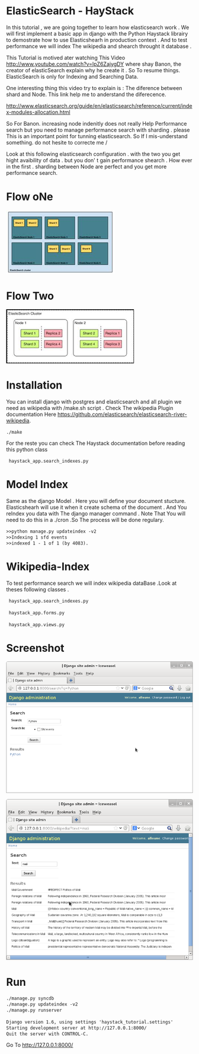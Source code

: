 ElasticSearch - HayStack
========================


In this tutorial , we are going together to learn  how 
elasticsearch  work . We will first implement a basic app in 
django with the Python Haystack librairy to demostrate how to use 
Elasticshearh in production context . And to test performance we 
will index The wikipedia and shearch throught it database .


This Tutorial is motived ater watching This Video 
http://www.youtube.com/watch?v=lpZ6ZajygDY where shay Banon, the creator 
of elasticSearch explain why he create it .
So To resume things. ElasticSearch is only for Indexing and Searching Data.

One interesting thing  this video try to explain is : The diference 
between shard and Node. This link help me to anderstand the
diferecence.

http://www.elasticsearch.org/guide/en/elasticsearch/reference/current/index-modules-allocation.html


So For Banon. increasing node indenitly does not really Help Performance
search but you need to manage performance search with sharding . 
please This is an important point for tunning elasticsearch. 
So If I mis-understand something. do not hesite to correcte me /

Look at this following elasticsearch configuration . with the
two you get hight avaibility of data . but  you don' t gain
performance shearch . How ever in the first . sharding between Node are
perfect and you get more performance search.

Flow oNe
=======

![Texte alternatif](https://raw.githubusercontent.com/Dakarlug/haystack_tutorial/master/docs/images.jpeg "texte pour le titre, facultatif")

Flow Two
=======

![Texte alternatif](https://raw.githubusercontent.com/Dakarlug/haystack_tutorial/master/docs/images2.jpeg "texte pour le titre, facultatif")






Installation
===========
You can install django with postgres and elasticsearch and all 
plugin we need as wikipedia  with /make.sh script . Check The 
wikipedia Plugin documentation Here https://github.com/elasticsearch/elasticsearch-river-wikipedia.

    ./make

For the reste you can check The Haystack documentation before
reading this python class
  
     haystack_app.search_indexes.py

   



Model Index
============

Same as the django Model . Here you will define your document
stucture. Elasticshearh will use it when it create schema of 
the document . And You reIndex you data with The django manager
command . Note That You will need to do this in a ./cron .So
The process will be done regulary.



    >>python manage.py updateindex -v2
    >>Indexing 1 sfd events
    >>indexed 1 - 1 of 1 (by 4083).


Wikipedia-Index
===============

To test performance search we will index wikipedia dataBase
.Look at theses following classes .

     haystack_app.search_indexes.py
     
     haystack_app.forms.py
     
     haystack_app.views.py



Screenshot
==============

![Texte alternatif](https://raw.githubusercontent.com/Dakarlug/haystack_tutorial/master/docs/screenshot_1.png "texte pour le titre, facultatif")


![Texte alternatif](https://raw.githubusercontent.com/Dakarlug/haystack_tutorial/master/docs/screenshot_2.png "texte pour le titre, facultatif")



Run 
===

    ./manage.py syncdb
    ./manage.py updateindex -v2
    ./manage.py runserver

    Django version 1.6, using settings 'haystack_tutorial.settings'
    Starting development server at http://127.0.0.1:8000/
    Quit the server with CONTROL-C.


Go To http://127.0.0.1:8000/




















 

